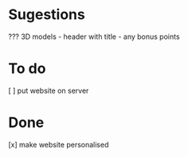 # Sugestions

??? 3D models - header with title - any bonus points

# To do

[ ] put website on server

# Done 

[x] make website personalised
